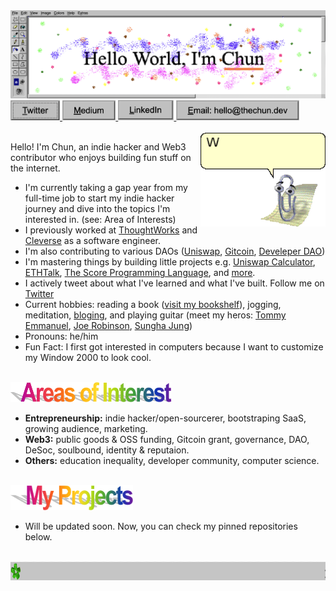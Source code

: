 <img src="./assets/header.png">
<a href="https://twitter.com/chunza2542" target="_blank">
  <img src="./assets/twitter.png" height="32">
</a>
<a href="https://medium.com/@chunza2542" target="_blank">
  <img src="./assets/medium.png" height="32">
</a>
<a href="https://www.linkedin.com/in/chunza2542/" target="_blank">
  <img src="./assets/linkedin.png" height="32">
</a>
<a href="mailto:hello@thechun.dev">
  <img src="./assets/email.png" height="32">
</a>
<br>
<br>

<a target="_blank" href="https://twitter.com/messages/compose?text=Hello!%20Chun&recipient_id=734228556910186498">
  <img align="right" src="./assets/clippy.gif" width=200 />
</a>

Hello! I'm Chun, an indie hacker and Web3 contributor who enjoys building fun stuff on the internet.
- I'm currently taking a gap year from my full-time job to start my indie hacker journey and dive into the topics I'm interested in. (see: Area of Interests)
- I previously worked at [ThoughtWorks](https://www.thoughtworks.com/) and [Cleverse](https://cleverse.com/) as a software engineer.
- I'm also contributing to various DAOs ([Uniswap](https://unigrants.org/), [Gitcoin](http://gitcoin.co/), [Develeper DAO](https://www.developerdao.com/))
- I'm mastering things by building little projects e.g. [Uniswap Calculator](https://uniswap.fish), [ETHTalk](https://ethtalk.app/), [The Score Programming Language](https://github.com/chunza2542/score-language), and [more](https://github.com/chunza2542?tab=repositories).
- I actively tweet about what I've learned and what I've built. Follow me on [Twitter](https://twitter.com/chunza2542)
- Current hobbies: reading a book ([visit my bookshelf](https://www.goodreads.com/review/list/148571752-chun?utf8=%E2%9C%93&shelf=read&title=chun&sort=avg_rating&order=d)), jogging, meditation, [bloging](https://medium.com/chunza2542), and playing guitar (meet my heros: [Tommy Emmanuel](https://www.youtube.com/watch?v=1Khi2xaBTI4), [Joe Robinson](https://www.youtube.com/watch?v=zszIWqY3F2Q), [Sungha Jung](https://www.youtube.com/watch?v=mkRsz7didXI))
- Pronouns: he/him
- Fun Fact: I first got interested in computers because I want to customize my Window 2000 to look cool.

<br>
<img src="./assets/topic-areasofintesrest.png" height="32">

- **Entrepreneurship:** indie hacker/open-sourcerer, bootstraping SaaS, growing audience, marketing.
- **Web3:** public goods & OSS funding, Gitcoin grant, governance, DAO, DeSoc, soulbound, identity & reputaion.
- **Others:** education inequality, developer community, computer science.

<br>
<img src="./assets/topic-myprojects.png" height="40">

- Will be updated soon. Now, you can check my pinned repositories below. 

<br>
<img src="./assets/footer-marquee.gif" height="30">
